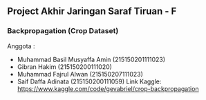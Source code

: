 ## Project Akhir Jaringan Saraf Tiruan - F <br>
### Backpropagation (Crop Dataset) <br> 
Anggota : <br> 
* Muhammad Basil Musyaffa Amin (215150201111023)
* Gibran Hakim (215150200111020)
* Muhammad Fajrul Alwan (215150207111023)
* Saif Daffa Adinata (215150200111059)
Link Kaggle: https://www.kaggle.com/code/gevabriel/crop-backpropagation
